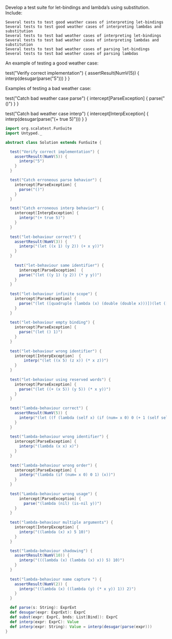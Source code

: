 Develop a test suite for let-bindings and lambda’s using substitution. Include:

    Several tests to test good weather cases of interpreting let-bindings
    Several tests to test good weather cases of interpreting lambdas and substitution
    Several tests to test bad weather cases of interpreting let-bindings
    Several tests to test bad weather cases of interpreting lambdas and substitution
    Several tests to test bad weather cases of parsing let-bindings
    Several tests to test bad weather cases of parsing lambdas

An example of testing a good weather case:

test("Verify correct implementation") {
  assertResult(NumV(5)) {
    interp(desugar(parse("5")))
  }
}

Examples of testing a bad weather case:

test("Catch bad weather case parse") {
  intercept[ParseException] {
    parse("()")
  }
}

test("Catch bad weather case interp") {
  intercept[InterpException] {
    interp(desugar(parse("(+ true 5)")))
  }
}

```scala
import org.scalatest.FunSuite
import Untyped._

abstract class Solution extends FunSuite { 

  test("Verify correct implementation") {
    assertResult(NumV(5)) {
      interp("5")
    }
  }

  test("Catch erroneous parse behavior") {
    intercept[ParseException] {
      parse("()")
    }
  }

  test("Catch erroneous interp behavior") {
    intercept[InterpException] {
      interp("(+ true 5)")
    }
  }
  
  test("let-behaviour correct") {
    assertResult(NumV(3)) {
      interp("(let ((x 1) (y 2)) (+ x y))")
    }
  }
  
    test("let-behaviour same identifier") {
      intercept[ParseException]  {
      parse("(let ((y 1) (y 2)) (* y y))")
    }
  }
  
  test("let-behaviour infinite scope") {
    intercept[ParseException] {
      parse("(let ([quadruple (lambda (x) (double (double x)))])(let ([double (lambda (x) (+ x x))])(quadruple 10)))")
    }
  }
  
  test("let-behaviour empty binding") {
    intercept[ParseException] {
      parse("(let () 1)")
    }
  }
  
  test("let-behaviour wrong identifier") {
    intercept[InterpException]  {
        interp("(let ((x 5) (z x)) (* x z))")
    }
  }
  
  test("let-behaviour using reserved words") {
    intercept[ParseException] {
      parse("(let ((+ (x 5)) (y 5)) (* x y))")
    }
  }
  
  test("lambda-behaviour correct") {
    assertResult(NumV(5)) {
      interp("(let ((f (lambda (self x) (if (num= x 0) 0 (+ 1 (self self (- x 1))))))) (f f 5))")
    }
  }
  
  test("lambda-behaviour wrong identifier") {
    intercept[ParseException] {
      interp("(lambda (x x) x)")
    }
  }
  
  test("lambda-behaviour wrong order") {
    intercept[ParseException] {
      interp("(lambda (if (num= x 0) 0 1) (x))")
    }
  }
  
  test("Lambda-behaviour wrong usage") {
      intercept[ParseException] {
        parse("(lambda (nil) (is-nil y))")
    }
  }
  
  test("lambda-behaviour multiple arguments") {
    intercept[InterpException] {
      interp("((lambda (x) x) 5 10)")
    }
  }

  test("lambda-behaviour shadowing") {
    assertResult(NumV(10)) {
      interp("(((lambda (x) (lambda (x) x)) 5) 10)")
    }
  }
  
  test("lambda-behaviour name capture ") {
    assertResult(NumV(2)) {
      interp("((lambda (x) ((lambda (y) (* x y)) 1)) 2)")
    }
  }

  def parse(s: String): ExprExt
  def desugar(expr: ExprExt): ExprC
  def subst(expr: ExprC, bnds: List[Bind]): ExprC
  def interp(expr: ExprC): Value
  def interp(expr: String): Value = interp(desugar(parse(expr)))
}
```

